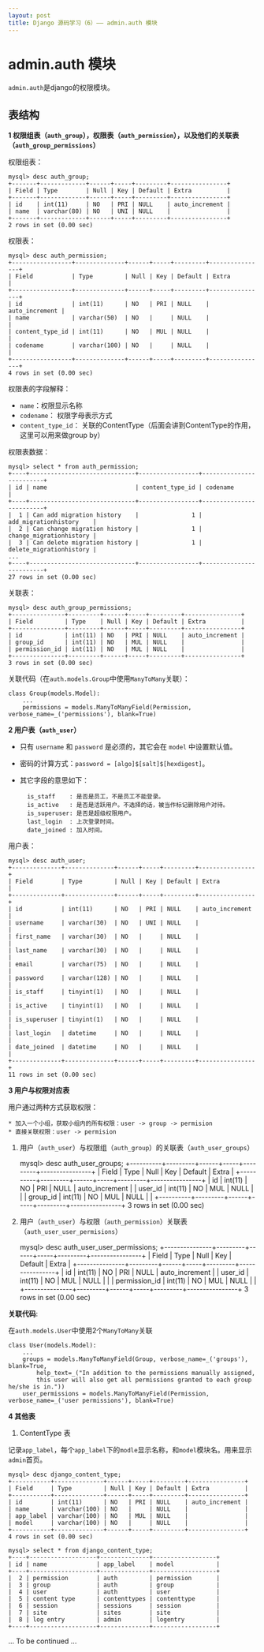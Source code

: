 ```yaml
---
layout: post
title: Django 源码学习（6）—— admin.auth 模块
---
```


# admin.auth 模块

`admin.auth`是django的权限模块。 

## 表结构

**1 权限组表（`auth_group`），权限表（`auth_permission`），以及他们的关联表（`auth_group_permissions`）**

权限组表：

    mysql> desc auth_group;
    +-------+-------------+------+-----+---------+----------------+
    | Field | Type        | Null | Key | Default | Extra          |
    +-------+-------------+------+-----+---------+----------------+
    | id    | int(11)     | NO   | PRI | NULL    | auto_increment |
    | name  | varchar(80) | NO   | UNI | NULL    |                |
    +-------+-------------+------+-----+---------+----------------+
    2 rows in set (0.00 sec)

权限表：

    mysql> desc auth_permission;
    +-----------------+--------------+------+-----+---------+----------------+
    | Field           | Type         | Null | Key | Default | Extra          |
    +-----------------+--------------+------+-----+---------+----------------+
    | id              | int(11)      | NO   | PRI | NULL    | auto_increment |
    | name            | varchar(50)  | NO   |     | NULL    |                |
    | content_type_id | int(11)      | NO   | MUL | NULL    |                |
    | codename        | varchar(100) | NO   |     | NULL    |                |
    +-----------------+--------------+------+-----+---------+----------------+
    4 rows in set (0.00 sec)

权限表的字段解释： 

* `name`：权限显示名称
* `codename`： 权限字母表示方式
* `content_type_id`： 关联的ContentType（后面会讲到ContentType的作用，这里可以用来做group by）

权限表数据：

    mysql> select * from auth_permission;
    +----+------------------------------+-----------------+-------------------------+
    | id | name                         | content_type_id | codename                |
    +----+------------------------------+-----------------+-------------------------+
    |  1 | Can add migration history    |               1 | add_migrationhistory    |
    |  2 | Can change migration history |               1 | change_migrationhistory |
    |  3 | Can delete migration history |               1 | delete_migrationhistory |
    ...
    +----+------------------------------+-----------------+-------------------------+
    27 rows in set (0.00 sec)

关联表：

    mysql> desc auth_group_permissions;
    +---------------+---------+------+-----+---------+----------------+
    | Field         | Type    | Null | Key | Default | Extra          |
    +---------------+---------+------+-----+---------+----------------+
    | id            | int(11) | NO   | PRI | NULL    | auto_increment |
    | group_id      | int(11) | NO   | MUL | NULL    |                |
    | permission_id | int(11) | NO   | MUL | NULL    |                |
    +---------------+---------+------+-----+---------+----------------+
    3 rows in set (0.00 sec)

关联代码（在`auth.models.Group`中使用`ManyToMany`关联）：

    class Group(models.Model):
        ...
        permissions = models.ManyToManyField(Permission, verbose_name=_('permissions'), blank=True)


**2 用户表（`auth_user`）**

* 只有 `username` 和 `password` 是必须的，其它会在 `model` 中设置默认值。

* 密码的计算方式：`password = [algo]$[salt]$[hexdigest]`。

* 其它字段的意思如下：

        is_staff    : 是否是员工，不是员工不能登录。
        is_active   : 是否是活跃用户。不选择的话，被当作标记删除用户对待。
        is_superuser: 是否是超级权限用户。
        last_login  : 上次登录时间。 
        date_joined : 加入时间。

用户表：

    mysql> desc auth_user;
    +--------------+--------------+------+-----+---------+----------------+
    | Field        | Type         | Null | Key | Default | Extra          |
    +--------------+--------------+------+-----+---------+----------------+
    | id           | int(11)      | NO   | PRI | NULL    | auto_increment |
    | username     | varchar(30)  | NO   | UNI | NULL    |                |
    | first_name   | varchar(30)  | NO   |     | NULL    |                |
    | last_name    | varchar(30)  | NO   |     | NULL    |                |
    | email        | varchar(75)  | NO   |     | NULL    |                |
    | password     | varchar(128) | NO   |     | NULL    |                |
    | is_staff     | tinyint(1)   | NO   |     | NULL    |                |
    | is_active    | tinyint(1)   | NO   |     | NULL    |                |
    | is_superuser | tinyint(1)   | NO   |     | NULL    |                |
    | last_login   | datetime     | NO   |     | NULL    |                |
    | date_joined  | datetime     | NO   |     | NULL    |                |
    +--------------+--------------+------+-----+---------+----------------+
    11 rows in set (0.00 sec)

**3 用户与权限对应表**

用户通过两种方式获取权限：

    * 加入一个小组，获取小组内的所有权限：user -> group -> permision 
    * 直接关联权限：user -> permision 

1) 用户（`auth_user`）与权限组（`auth_group`）的关联表（`auth_user_groups`）

    mysql> desc auth_user_groups;
    +----------+---------+------+-----+---------+----------------+
    | Field    | Type    | Null | Key | Default | Extra          |
    +----------+---------+------+-----+---------+----------------+
    | id       | int(11) | NO   | PRI | NULL    | auto_increment |
    | user_id  | int(11) | NO   | MUL | NULL    |                |
    | group_id | int(11) | NO   | MUL | NULL    |                |
    +----------+---------+------+-----+---------+----------------+
    3 rows in set (0.00 sec)


2) 用户（`auth_user`）与权限（`auth_permission`）关联表（`auth_user_user_permisions`） 


    mysql> desc auth_user_user_permissions;
    +---------------+---------+------+-----+---------+----------------+
    | Field         | Type    | Null | Key | Default | Extra          |
    +---------------+---------+------+-----+---------+----------------+
    | id            | int(11) | NO   | PRI | NULL    | auto_increment |
    | user_id       | int(11) | NO   | MUL | NULL    |                |
    | permission_id | int(11) | NO   | MUL | NULL    |                |
    +---------------+---------+------+-----+---------+----------------+
    3 rows in set (0.00 sec)


**关联代码**: 

在`auth.models.User`中使用2个`ManyToMany`关联

    class User(models.Model):
        ...
        groups = models.ManyToManyField(Group, verbose_name=_('groups'), blank=True,
            help_text=_("In addition to the permissions manually assigned, 
            this user will also get all permissions granted to each group he/she is in."))
        user_permissions = models.ManyToManyField(Permission, verbose_name=_('user permissions'), blank=True)

**4 其他表**

1) ContentType 表

记录`app_label`，每个`app_label`下的`modle`显示名称，和`model`模块名。用来显示`admin`首页。

    mysql> desc django_content_type;
    +-----------+--------------+------+-----+---------+----------------+
    | Field     | Type         | Null | Key | Default | Extra          |
    +-----------+--------------+------+-----+---------+----------------+
    | id        | int(11)      | NO   | PRI | NULL    | auto_increment |
    | name      | varchar(100) | NO   |     | NULL    |                |
    | app_label | varchar(100) | NO   | MUL | NULL    |                |
    | model     | varchar(100) | NO   |     | NULL    |                |
    +-----------+--------------+------+-----+---------+----------------+
    4 rows in set (0.00 sec)
    
    mysql> select * from django_content_type;
    +----+-------------------+--------------+------------------+
    | id | name              | app_label    | model            |
    +----+-------------------+--------------+------------------+
    |  2 | permission        | auth         | permission       |
    |  3 | group             | auth         | group            |
    |  4 | user              | auth         | user             |
    |  5 | content type      | contenttypes | contenttype      |
    |  6 | session           | sessions     | session          |
    |  7 | site              | sites        | site             |
    |  8 | log entry         | admin        | logentry         |
    +----+-------------------+--------------+------------------+

... To be continued ...
